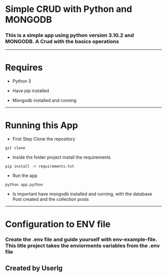 #     Simple CRUD with Python and MONGODB

### This is a simple app using python version 3.10.2 and MONGODB.  A Crud with the basics operations

------

# Requires

+ Python 3

+ Have pip installed

+ Mongodb installed and running

------

# Running this App

+ First Step Clone the repository

```
git clone
```

+ Inside the folder project install the requirements
```
pip install -r requirements.txt
```
+ Run the app
```
python app.python
```
+ Is important have mongodb installed and running, with the database Post created and the collection posts

---------

# Configuration to ENV file

### Create the .env file and guide yourself with env-example-file. This litle project takes the enviorments variables from the .env file

## Created by Userlg